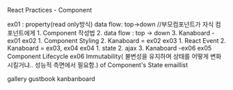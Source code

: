 React Practices - Component

ex01 : property(read only방식) data flow: top->down //부모컴포넌트가 자식 컴포넌트에게
        1. Component 작성법
        2. data flow : top -> down
        3. Kanaboard - ex01
ex02
        1. Component Styling
        2. Kanaboard = ex02
ex03
        1. React Event
        2. Kanaboard = ex03, ex04
ex04
        1. state
        2. ajax
        3. Kanaboard -ex06
ex05
        Component Lifecycle
ex06
        Immutability( 불변성을 유지하며 상태를 어떻게 변화시킬거냐.. 성능적 측면에서 필요함.) of Component's State
emaillist

gallery
gustbook
kanbanboard
